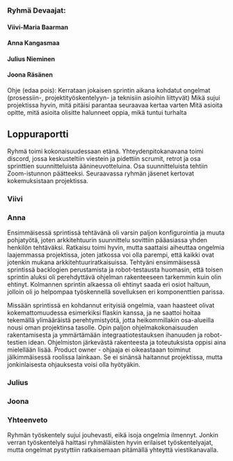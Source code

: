 ### Ryhmä Devaajat:

#### Viivi-Maria Baarman
#### Anna Kangasmaa
#### Julius Nieminen
#### Joona Räsänen

Ohje (edaa pois):
Kerrataan jokaisen sprintin aikana kohdatut ongelmat (prosessiin-, projektityöskentelyyn- ja teknisiin asioihin liittyvät)
Mikä sujui projektissa hyvin, mitä pitäisi parantaa seuraavaa kertaa varten
Mitä asioita opitte, mitä asioita olisitte halunneet oppia, mikä tuntui turhalta

## Loppuraportti

Ryhmä toimi kokonaisuudessaan etänä. Yhteydenpitokanavana toimi discord, jossa keskusteltiin viestein ja pidettiin scrumit, retrot ja osa sprinttien suunnitteluista äänineuvotteluina. Osa suunnitteluista tehtiin Zoom-istunnon päätteeksi. Seuraavassa ryhmän jäsenet kertovat kokemuksistaan projektissa.

### Viivi

### Anna

Ensimmäisessä sprintissä tehtävänä oli varsin paljon konfigurointia ja muuta pohjatyötä, joten arkkitehtuurin suunnittelu sovittiin pääasiassa yhden henkilön tehtäväksi. Ratkaisu toimi hyvin, mutta saattaisi aiheuttaa ongelmia laajemmassa projektissa, joten jatkossa voi olla parempi, että kaikki ovat jotenkin mukana arkkitehtuuriratkaisuissa. Tehtyäni ensimmäisessä sprintissä backlogien perustamista ja robot-testausta huomasin, että toisen sprintin aluksi oli perehdyttävä ohjelman rakenteeseen tarkemmin kuin olin ehtinyt. Kolmannen sprintin alkaessa oli ehtinyt saada eri osiot haltuun, jolloin oli jo helpompaa työskennellä sovelluksen eri komponenttien parissa.

Missään sprintissä en kohdannut erityisiä ongelmia, vaan haasteet olivat kokemattomuudessa esimerkiksi flaskin kanssa, ja ne saattoi hoitaa tekemällä ylimääräistä perehtymistyötä, jotta heikommillakin osa-alueilla nousi oman projektinsa tasolle. Opin paljon ohjelmakokonaisuuden rakentamisesta ja ymmärtämään integraatiotestauksen ihanuuden ja robot-testien idean. Ohjelmiston järkevästä rakenteesta ja toteutuksista oppisi aina mielellään lisää. Product owner - ohjaaja ei oikeastaaan toiminut jälkimmäisessä roolissa lainkaan. Se ei sinänsä haitannut projektissa, mutta jonkinlaisesta ohjauksesta voisi olla hyötyäkin.

### Julius

### Joona

### Yhteenveto

Ryhmän työskentely sujui jouhevasti, eikä isoja ongelmia ilmennyt. Jonkin verran työskentelyä haittasi ryhmäläisten hyvin erilaiset työskentelyajat, mutta ongelmat pystyttiin ratkaisemaan pitämällä yhteyttä viestikanavalla.




